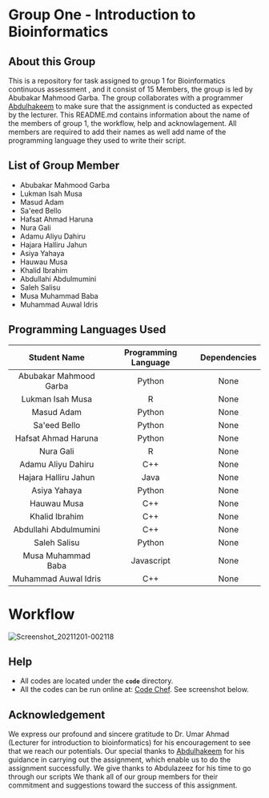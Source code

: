 # Group One - Introduction to Bioinformatics

## About this Group

This is a repository for task assigned to group 1 for Bioinformatics continuous assessment , and it consist of 15 Members, the group is led by Abubakar Mahmood Garba. The group collaborates with a programmer [Abdulhakeem](https://github.com/aoamusat) to make sure that the assignment is conducted as expected by the lecturer. This README.md contains information about the name of the members of group 1, the workflow, help and acknowlagement. All members are required to add their names as well add name of the programming language they used to write their script.

## List of Group Member

- Abubakar Mahmood Garba        
- Lukman Isah Musa              
- Masud Adam                    
- Sa'eed Bello                  
- Hafsat Ahmad Haruna           
- Nura Gali                     
- Adamu Aliyu Dahiru            
- Hajara Halliru Jahun          
- Asiya Yahaya                  
- Hauwau Musa                   
- Khalid Ibrahim                
- Abdullahi Abdulmumini         
- Saleh Salisu                  
- Musa Muhammad Baba            
- Muhammad Auwal Idris          

## Programming Languages Used

| Student Name | Programming Language | Dependencies |
| :---: | :---: | :---: |
| Abubakar Mahmood Garba | Python | None |
| Lukman Isah Musa | R | None |
| Masud Adam | Python | None |
| Sa'eed Bello | Python | None |
| Hafsat Ahmad Haruna | Python | None |
| Nura Gali | R | None |
| Adamu Aliyu Dahiru | C++ | None |
| Hajara Halliru Jahun | Java | None |
| Asiya Yahaya | Python | None |
| Hauwau Musa | C++ | None |
| Khalid Ibrahim | C++ | None |
| Abdullahi Abdulmumini | C++ | None |
| Saleh Salisu | Python | None |
| Musa Muhammad Baba | Javascript | None |
| Muhammad Auwal Idris | C++ | None |


# Workflow


![Screenshot_20211201-002118](https://user-images.githubusercontent.com/94145681/144147188-1c0c7f81-ec8f-469d-8083-3e60c382a271.jpg)


## Help

- All codes are located under the **`code`** directory.
- All the codes can be run online at: [Code Chef](https://www.codechef.com/ide). See screenshot below.


## Acknowledgement

We express our profound and sincere gratitude to Dr. Umar Ahmad (Lecturer for introduction to bioinformatics) for his encouragement to see that we reach our potentials. Our special thanks to [Abdulhakeem](https://github.com/aoamusat) for his guidance in carrying out the assignment, which enable us
 to do the assignment successfully. We give thanks to Abdulazeez for his time to go through our scripts We thank all of our group members for their commitment and suggestions toward the success of this assignment.
